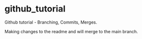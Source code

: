# github_tutorial
Github tutorial - Branching, Commits, Merges.

Making changes to the readme and will merge to the main branch.
